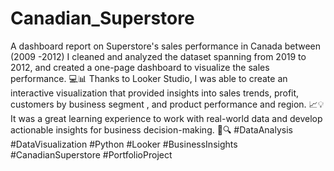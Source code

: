 # Canadian_Superstore
A dashboard report on Superstore's sales performance in Canada between (2009 -2012) I cleaned and analyzed the dataset spanning from 2019 to 2012, and created a one-page dashboard to visualize the sales performance. 💻📊 Thanks to Looker Studio, I was able to create an interactive visualization that provided insights into sales trends, profit, customers by business segment , and product performance and region. 📈💡 It was a great learning experience to work with real-world data and develop actionable insights for business decision-making. 💼🔍 #DataAnalysis #DataVisualization #Python #Looker #BusinessInsights #CanadianSuperstore #PortfolioProject
